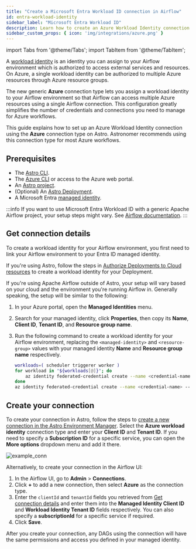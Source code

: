 ```yaml
---
title: "Create a Microsoft Entra Workload ID connection in Airflow"
id: entra-workload-identity
sidebar_label: "Microsoft Entra Workload ID"
description: Learn how to create an Azure Workload Identity connection in Airflow.
sidebar_custom_props: { icon: 'img/integrations/azure.png' }
---
```


import Tabs from '@theme/Tabs';
import TabItem from '@theme/TabItem';

A [workload identity](https://learn.microsoft.com/en-us/entra/workload-id/workload-identities-overview) is an identity you can assign to your Airflow environment which is authorized to access external services and resources. On Azure, a single workload identity can be authorized to multiple Azure resources through Azure resource groups.

The new generic **Azure** connection type lets you assign a workload identity to your Airflow environment so that Airflow can access multiple Azure resources using a single Airflow connection. This configuration greatly simplifies the number of credentials and connections you need to manage for Azure workflows.

This guide explains how to set up an Azure Workload Identity connection using the **Azure** connection type on Astro. Astronomer recommends using this connection type for most Azure workflows.

## Prerequisites

- The [Astro CLI](https://www.astronomer.io/docs/astro/cli/overview).
- The [Azure CLI](https://learn.microsoft.com/en-us/cli/azure/) or access to the Azure web portal.
- An [Astro project](https://www.astronomer.io/docs/astro/cli/get-started-cli).
- (Optional) An [Astro Deployment](https://www.astronomer.io/docs/astro/create-deployment).
- A Microsoft Entra [managed identity](https://learn.microsoft.com/en-us/entra/identity/managed-identities-azure-resources/how-manage-user-assigned-managed-identities?pivots=identity-mi-methods-azp).

:::info
If you want to use Microsoft Entra Workload ID with a generic Apache Airflow project, your setup steps might vary. See [Airflow documentation](https://airflow.apache.org/docs/apache-airflow-providers-microsoft-azure/stable/connections/azure.html).
:::

## Get connection details

To create a workload identity for your Airflow environment, you first need to link your Airflow environment to your Entra ID managed identity.

If you're using Astro, follow the steps in [Authorize Deployments to Cloud resources](https://www.astronomer.io/docs/astro/authorize-deployments-to-your-cloud?tab=azure#setup) to create a workload identity for your Deployment.

If you're using Apache Airflow outside of Astro, your setup will vary based on your cloud and the environment you're running Airflow in. Generally speaking, the setup will be similar to the following:

1. In your Azure portal, open the **Managed Identities** menu.
2. Search for your managed identity, click **Properties**, then copy its **Name**, **Client ID**, **Tenant ID**, and **Resource group name**.
3. Run the following command to create a workload identity for your Airflow environment, replacing the `<managed-identity>` and `<resource-group>` values with your managed identity **Name** and **Resource group name** respectively.

    ```bash
    workloads=( scheduler triggerer worker )
    for workload in "${workloads[@]}"; do
        az identity federated-credential create --name <credential-name>-$workload --identity-name <managed-identity> --resource-group <resource-group> --issuer <your-issuer> --subject <your-service-account>
    done
    az identity federated-credential create --name <credential-name> --identity-name <managed-identity> --resource-group <resource-group> --issuer <your-issuer> --subject <your-service-account>
    ```

## Create your connection

To create your connection in Astro, follow the steps to [create a new connection in the Astro Environment Manager](https://www.astronomer.io/docs/astro/create-and-link-connections). Select the **Azure workload identity** connection type and enter your **Client ID** and **Tenant ID**. If you need to specify a **Subscription ID** for a specific service, you can open the **More options** dropdown menu and add it there.

![example_conn](/img/examples/connection-azure-workload-identity-5.png)

Alternatively, to create your connection in the Airflow UI:

1. In the Airflow UI, go to **Admin** > **Connections**.
2. Click **+** to add a new connection, then select **Azure** as the connection type.
3. Enter the `clientId` and `tenantId` fields you retrieved from [Get connection details](#get-connection-details) and enter them into the **Managed Identity Client ID** and **Workload Identity Tenant ID** fields respectively. You can also specify a **subscriptionId** for a specific service if required.
4. Click **Save**.

After you create your connection, any DAGs using the connection will have the same permissions and access you defined in your managed identity.